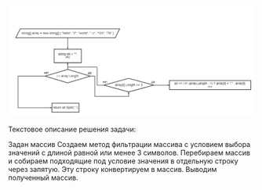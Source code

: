 
![](diagram%20.png) 

Текстовое описание решения задачи:

Задан массив
Создаем метод фильтрации массива с условием выбора значений с длиной равной или менее 3 символов. 
Перебираем массив и собираем подходящие под условие значения в отдельную строку через запятую.
Эту строку конвертируем в массив.
Выводим полученный массив. 

